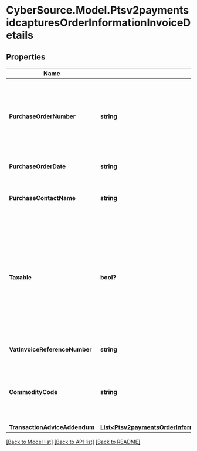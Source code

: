 # CyberSource.Model.Ptsv2paymentsidcapturesOrderInformationInvoiceDetails
## Properties

Name | Type | Description | Notes
------------ | ------------- | ------------- | -------------
**PurchaseOrderNumber** | **string** | Value used by your customer to identify the order. This value is typically a purchase order number. CyberSource recommends that you do not populate the field with all zeros or nines.  | [optional] 
**PurchaseOrderDate** | **string** | Date the order was processed. &#x60;Format: YYYY-MM-DD&#x60;.  | [optional] 
**PurchaseContactName** | **string** | The name of the individual or the company contacted for company authorized purchases.  | [optional] 
**Taxable** | **bool?** | Flag that indicates whether an order is taxable. This value must be true if the sum of all _lineItems[].taxAmount_ values &gt; 0.  If you do not include any &#x60;lineItems[].taxAmount&#x60; values in your request, CyberSource does not include &#x60;invoiceDetails.taxable&#x60; in the data it sends to the processor.  Possible values:  - **true**  - **false**  | [optional] 
**VatInvoiceReferenceNumber** | **string** | VAT invoice number associated with the transaction.  | [optional] 
**CommodityCode** | **string** | International description code of the overall order&#39;s goods or services or the Categorizes purchases for VAT reporting. Contact your acquirer for a list of codes.  | [optional] 
**TransactionAdviceAddendum** | [**List&lt;Ptsv2paymentsOrderInformationInvoiceDetailsTransactionAdviceAddendum&gt;**](Ptsv2paymentsOrderInformationInvoiceDetailsTransactionAdviceAddendum.md) |  | [optional] 

[[Back to Model list]](../README.md#documentation-for-models) [[Back to API list]](../README.md#documentation-for-api-endpoints) [[Back to README]](../README.md)

